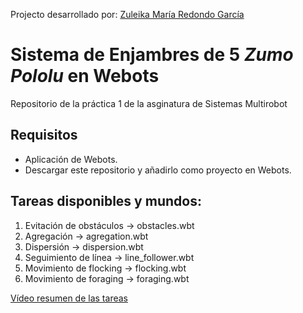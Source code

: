Projecto desarrollado por: [Zuleika María Redondo García]
# Sistema de Enjambres de 5 *Zumo Pololu* en Webots

Repositorio de la práctica 1 de la asginatura de Sistemas Multirobot

## Requisitos
- Aplicación de Webots.
- Descargar este repositorio y añadirlo como proyecto en Webots.


## Tareas disponibles y mundos:

1. Evitación de obstáculos →     obstacles.wbt
2. Agregación →                  agregation.wbt
3. Dispersión →                  dispersion.wbt
4. Seguimiento de línea →        line_follower.wbt
5. Movimiento de flocking →      flocking.wbt
6. Movimiento de foraging →      foraging.wbt

[Vídeo resumen de las tareas]


[Zuleika María Redondo García]: https://github.com/zuleikarg
[Vídeo resumen de las tareas]: https://www.youtube.com/watch?v=fGBNVu05S90
